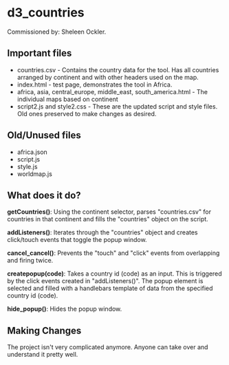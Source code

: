 # d3_countries

Commissioned by: Sheleen Ockler.

## Important files

* countries.csv - Contains the country data for the tool. Has all countries arranged by continent and with other headers used on the map.
* index.html - test page, demonstrates the tool in Africa. 
* africa, asia, central_europe, middle_east, south_america.html - The individual maps based on continent
* script2.js and style2.css - These are the updated script and style files. Old ones preserved to make changes as desired.

## Old/Unused files

* africa.json
* script.js
* style.js
* worldmap.js

## What does it do?

**getCountries()**: Using the continent selector, parses "countries.csv" for countries in that continent and fills the "countries" object on the script.

**addListeners()**: Iterates through the "countries" object and creates click/touch events that toggle the popup window.

**cancel_cancel()**: Prevents the "touch" and "click" events from overlapping and firing twice.

**createpopup(code)**: Takes a country id (code) as an input. This is triggered by the click events created in "addListeners()". The popup element is selected and filled with a handlebars template of data from the specified country id (code).

**hide_popup()**: Hides the popup window.

## Making Changes

The project isn't very complicated anymore. Anyone can take over and understand it pretty well.
